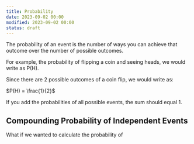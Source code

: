 ```yaml
---
title: Probability
date: 2023-09-02 00:00
modified: 2023-09-02 00:00
status: draft
---
```


The probability of an event is the number of ways you can achieve that outcome over the number of possible outcomes.

For example, the probability of flipping a coin and seeing heads, we would write as P(H).

Since there are 2 possible outcomes of a coin flip, we would write as:

$P(H) = \frac{1}{2}$

If you add the probabilities of all possible events, the sum should equal 1.

## Compounding Probability of Independent Events

What if we wanted to calculate the probability of
